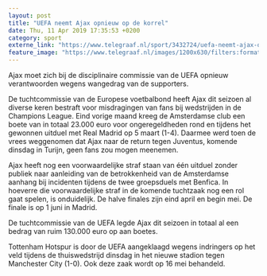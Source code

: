 ```yaml
---
layout: post
title: "UEFA neemt Ajax opnieuw op de korrel"
date: Thu, 11 Apr 2019 17:35:53 +0200
category: sport
externe_link: "https://www.telegraaf.nl/sport/3432724/uefa-neemt-ajax-opnieuw-op-de-korrel"
feature_image: "https://www.telegraaf.nl/images/1200x630/filters:format(jpeg):quality(80)/cdn-kiosk-api.telegraaf.nl/181e60f6-5c76-11e9-b172-02d1dbdc35d1.jpg"
---
```


<p class="intro">Ajax moet zich bij de disciplinaire commissie van de UEFA opnieuw verantwoorden wegens wangedrag van de supporters.</p> <p>De tuchtcommissie van de Europese voetbalbond heeft Ajax dit seizoen al diverse keren bestraft voor misdragingen van fans bij wedstrijden in de Champions League. Eind vorige maand kreeg de Amsterdamse club een boete van in totaal 23.000 euro voor ongeregeldheden rond en tijdens het gewonnen uitduel met Real Madrid op 5 maart (1-4). Daarmee werd toen de vrees weggenomen dat Ajax naar de return tegen Juventus, komende dinsdag in Turijn, geen fans zou mogen meenemen.</p><p>Ajax heeft nog een voorwaardelijke straf staan van één uitduel zonder publiek naar aanleiding van de betrokkenheid van de Amsterdamse aanhang bij incidenten tijdens de twee groepsduels met Benfica. In hoeverre die voorwaardelijke straf in de komende tuchtzaak nog een rol gaat spelen, is onduidelijk. De halve finales zijn eind april en begin mei. De finale is op 1 juni in Madrid.</p><p>De tuchtcommissie van de UEFA legde Ajax dit seizoen in totaal al een bedrag van ruim 130.000 euro op aan boetes.</p><p>Tottenham Hotspur is door de UEFA aangeklaagd wegens indringers op het veld tijdens de thuiswedstrijd dinsdag in het nieuwe stadion tegen Manchester City (1-0). Ook deze zaak wordt op 16 mei behandeld.</p>
